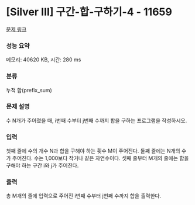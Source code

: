 # [Silver III] 구간-합-구하기-4 - 11659 

[문제 링크](https://www.acmicpc.net/problem/11659) 

### 성능 요약

메모리: 40620 KB, 시간: 280 ms

### 분류

누적 합(prefix_sum)

### 문제 설명

수 N개가 주어졌을 때, i번째 수부터 j번째 수까지 합을 구하는 프로그램을 작성하시오.
### 입력 

 첫째 줄에 수의 개수 N과 합을 구해야 하는 횟수 M이 주어진다. 둘째 줄에는 N개의 수가 주어진다. 수는 1,000보다 작거나 같은 자연수이다. 셋째 줄부터 M개의 줄에는 합을 구해야 하는 구간 i와 j가 주어진다.
### 출력 

 총 M개의 줄에 입력으로 주어진 i번째 수부터 j번째 수까지 합을 출력한다.


